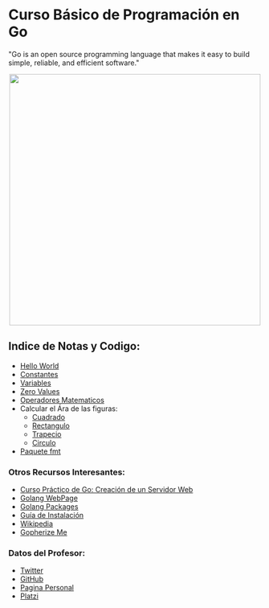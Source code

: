 # Curso Básico de Programación en Go
"Go is an open source programming language that makes it easy to build simple, reliable, and efficient software."

<div align="center"> <img src="https://i.ibb.co/ThHyL8s/Captura-de-pantalla-de-2020-08-05-15-21-01.png" width="500"> </div>


## Indice de Notas y Codigo:
- [Hello World](./src/01_Hello-World)
- [Constantes](./src/02_Constantes)
- [Variables](./src/03_Variables)
- [Zero Values](./src/04_Zero-Values)
- [Operadores Matematicos](./src/06_Operadores-Matematicos)
- Calcular el Ára de las figuras:
    - [Cuadrado](./src/05_Area-Cuadrado)
    - [Rectangulo](./src/07_Area-Rectangulo)
    - [Trapecio](./src/08_Area-Trapecio)
    - [Circulo](./src/09_Area-Circulo)
- [Paquete fmt](./src/10_Paquete-FMT)

### Otros Recursos Interesantes:
- [Curso Práctico de Go: Creación de un Servidor Web](https://platzi.com/clases/programacion-golang-2020)
- [Golang WebPage](https://golang.org)
- [Golang Packages](https://golang.org/pkg)
- [Guía de Instalación](https://golang.org/doc/install)
- [Wikipedia](https://en.wikipedia.org/wiki/Go_(programming_language))
- [Gopherize Me](https://gopherize.me)

### Datos del Profesor:
- [Twitter](https://twitter.com/osmandi)
- [GitHub](https://github.com/osmandi)
- [Pagina Personal](https://osmandi.com)
- [Platzi](https://platzi.com/p/osmandi)

